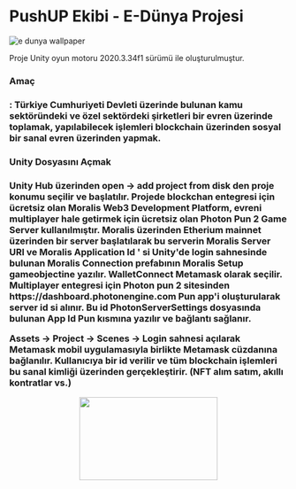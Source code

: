 <h1> PushUP Ekibi - E-Dünya Projesi</h1>

<p align=center>
 
![e dunya wallpaper](https://user-images.githubusercontent.com/63150746/168457349-86619477-f3f5-4a7b-9f06-2d27ac33fa6e.png)
  </p>



Proje Unity oyun motoru 2020.3.34f1 sürümü ile oluşturulmuştur.

<h3>Amaç<h3>:
Türkiye Cumhuriyeti Devleti üzerinde bulunan kamu sektöründeki ve özel sektördeki şirketleri bir evren üzerinde toplamak, yapılabilecek işlemleri blockchain üzerinden 
sosyal bir sanal evren üzerinden yapmak.



<h3>Unity Dosyasını Açmak<h3>
Unity Hub üzerinden open -> add project from disk den proje konumu seçilir ve başlatılır.
Projede blockchan entegresi için ücretsiz olan Moralis Web3 Development Platform, evreni multiplayer hale getirmek için ücretsiz olan Photon Pun 2 Game Server kullanılmıştır.
Moralis üzerinden Etherium mainnet üzerinden bir server başlatılarak bu serverin Moralis Server URI ve Moralis Application Id ' si Unity'de login sahnesinde bulunan Moralis Connection prefabının Moralis Setup gameobjectine yazılır.
WalletConnect Metamask olarak seçilir.
Multiplayer entegresi için Photon pun 2 sitesinden https://dashboard.photonengine.com Pun app'i oluşturularak server id si alınır. Bu id PhotonServerSettings dosyasında bulunan App Id Pun kısmına yazılır ve bağlantı sağlanır.
 
Assets -> Project -> Scenes -> Login sahnesi açılarak Metamask mobil uygulamasıyla birlikte Metamask cüzdanına bağlanılır.
Kullanıcıya bir id verilir ve tüm blockchain işlemleri bu sanal kimliği üzerinden gerçekleştirir.
(NFT alım satım, akıllı kontratlar vs.)
 


<p align=center>
 
<img src="https://user-images.githubusercontent.com/63150746/168443294-402c5b7e-37f8-408f-b4b4-10be40e9e49d.png" width="250" height="150">
  </p>
